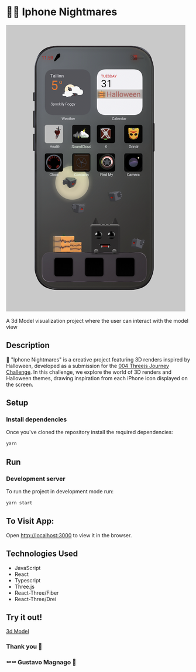 # 🧟📱 Iphone Nightmares

![Project Image](src/assets/iphone-nightmares.png)

A 3d Model visualization project where the user can interact with the model view

## Description

🎃 "Iphone Nightmares" is a creative project featuring 3D renders inspired by Halloween, developed as a submission for the [004 Threejs Journey Challenge](https://threejs-journey.com/challenges/004-halloween). In this challenge, we explore the world of 3D renders and Halloween themes, drawing inspiration from each iPhone icon displayed on the screen.

## Setup

### Install dependencies

Once you've cloned the repository install the required dependencies:

```sh
yarn 
```

## Run

### Development server

To run the project in development mode run:

```sh
yarn start
```


## To Visit App:

Open [http://localhost:3000](http://localhost:3000) to view it in the browser.

## Technologies Used

- JavaScript
- React
- Typescript
- Three.js 
- React-Three/Fiber
- React-Three/Drei

## Try it out!

<a href="https://3d-modeling.vercel.app/" target="_blank">3d Model</a>

### Thank you 🎃

### ⚰⚰️ Gustavo Magnago 🧟
